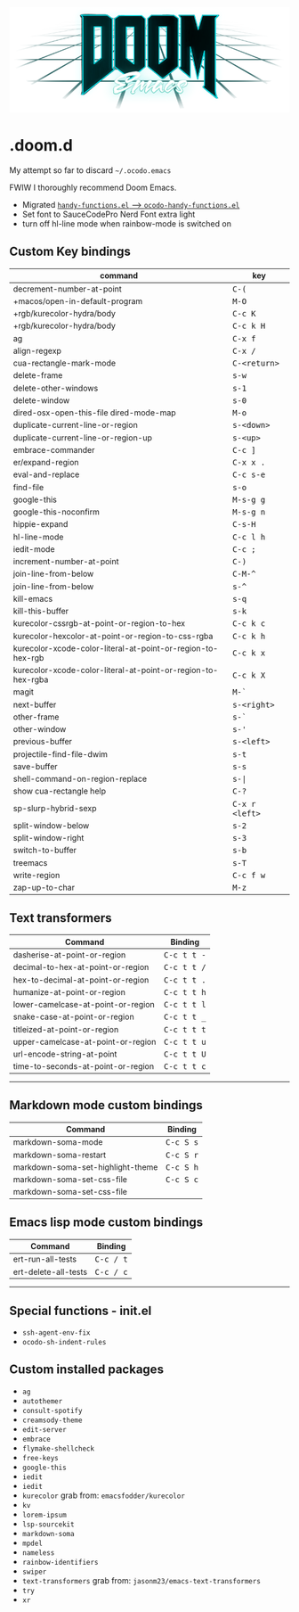 ![](./doom-vapourwave.png)

# .doom.d

My attempt so far to discard `~/.ocodo.emacs` 

FWIW I thoroughly recommend Doom Emacs.

- Migrated [`handy-functions.el` ⟶  `ocodo-handy-functions.el`](./ocodo-handy-functions.md)
- Set font to SauceCodePro Nerd Font extra light
- turn off hl-line mode when rainbow-mode is switched on

## Custom Key bindings

| command                                                      | key                           |
|--------------------------------------------------------------|-------------------------------|
| decrement-number-at-point                                    | <kbd>C-(</kbd>                |
| +macos/open-in-default-program                               | <kbd>M-O</kbd>                |
| +rgb/kurecolor-hydra/body                                    | <kbd>C-c K</kbd>              |
| +rgb/kurecolor-hydra/body                                    | <kbd>C-c k H</kbd>            |
| ag                                                           | <kbd>C-x f</kbd>              |
| align-regexp                                                 | <kbd>C-x /</kbd>              |
| cua-rectangle-mark-mode                                      | <kbd>C-&lt;return&gt;</kbd>   |
| delete-frame                                                 | <kbd>s-w</kbd>                |
| delete-other-windows                                         | <kbd>s-1</kbd>                |
| delete-window                                                | <kbd>s-0</kbd>                |
| dired-osx-open-this-file dired-mode-map                      | <kbd>M-o</kbd>                |
| duplicate-current-line-or-region                             | <kbd>s-&lt;down&gt;</kbd>     |
| duplicate-current-line-or-region-up                          | <kbd>s-&lt;up&gt;</kbd>       |
| embrace-commander                                            | <kbd>C-c ]</kbd>              |
| er/expand-region                                             | <kbd>C-x x .</kbd>            |
| eval-and-replace                                             | <kbd>C-c s-e</kbd>            |
| find-file                                                    | <kbd>s-o</kbd>                |
| google-this                                                  | <kbd>M-s-g g</kbd>            |
| google-this-noconfirm                                        | <kbd>M-s-g n</kbd>            |
| hippie-expand                                                | <kbd>C-s-H</kbd>              |
| hl-line-mode                                                 | <kbd>C-c l h</kbd>            |
| iedit-mode                                                   | <kbd>C-c ;</kbd>              |
| increment-number-at-point                                    | <kbd>C-)</kbd>                |
| join-line-from-below                                         | <kbd>C-M-^</kbd>              |
| join-line-from-below                                         | <kbd>s-^</kbd>                |
| kill-emacs                                                   | <kbd>s-q</kbd>                |
| kill-this-buffer                                             | <kbd>s-k</kbd>                |
| kurecolor-cssrgb-at-point-or-region-to-hex                   | <kbd>C-c k c</kbd>            |
| kurecolor-hexcolor-at-point-or-region-to-css-rgba            | <kbd>C-c k h</kbd>            |
| kurecolor-xcode-color-literal-at-point-or-region-to-hex-rgb  | <kbd>C-c k x</kbd>            |
| kurecolor-xcode-color-literal-at-point-or-region-to-hex-rgba | <kbd>C-c k X</kbd>            |
| magit                                                        | <kbd>M-&#96;</kbd>            |
| next-buffer                                                  | <kbd>s-&lt;right&gt;</kbd>    |
| other-frame                                                  | <kbd>s-&#96;</kbd>            |
| other-window                                                 | <kbd>s-'</kbd>                |
| previous-buffer                                              | <kbd>s-&lt;left&gt;</kbd>     |
| projectile-find-file-dwim                                    | <kbd>s-t</kbd>                |
| save-buffer                                                  | <kbd>s-s</kbd>                |
| shell-command-on-region-replace                              | <kbd>s-\|</kbd>               |
| show cua-rectangle help                                      | <kbd>C-?</kbd>                |
| sp-slurp-hybrid-sexp                                         | <kbd>C-x r &lt;left&gt;</kbd> |
| split-window-below                                           | <kbd>s-2</kbd>                |
| split-window-right                                           | <kbd>s-3</kbd>                |
| switch-to-buffer                                             | <kbd>s-b</kbd>                |
| treemacs                                                     | <kbd>s-T</kbd>                |
| write-region                                                 | <kbd>C-c f w</kbd>            |
| zap-up-to-char                                               | <kbd>M-z</kbd>                |

## Text transformers

| Command                            | Binding              |
|------------------------------------|----------------------|
| dasherise-at-point-or-region       | <kbd>C-c t t -</kbd> |
| decimal-to-hex-at-point-or-region  | <kbd>C-c t t /</kbd> |
| hex-to-decimal-at-point-or-region  | <kbd>C-c t t .</kbd> |
| humanize-at-point-or-region        | <kbd>C-c t t h</kbd> |
| lower-camelcase-at-point-or-region | <kbd>C-c t t l</kbd> |
| snake-case-at-point-or-region      | <kbd>C-c t t _</kbd> |
| titleized-at-point-or-region       | <kbd>C-c t t t</kbd> |
| upper-camelcase-at-point-or-region | <kbd>C-c t t u</kbd> |
| url-encode-string-at-point         | <kbd>C-c t t U</kbd> |
| time-to-seconds-at-point-or-region | <kbd>C-c t t c</kbd> |
 
---
## Markdown mode custom bindings

| Command                           | Binding            |
|-----------------------------------|--------------------|
| markdown-soma-mode                | <kbd>C-c S s</kbd> |
| markdown-soma-restart             | <kbd>C-c S r</kbd> |
| markdown-soma-set-highlight-theme | <kbd>C-c S h</kbd> |
| markdown-soma-set-css-file        | <kbd>C-c S c</kbd> |
| markdown-soma-set-css-file        |                    |

## Emacs lisp mode custom bindings

| Command              | Binding            |
|----------------------|--------------------|
| ert-run-all-tests    | <kbd>C-c / t</kbd> |
| ert-delete-all-tests | <kbd>C-c / c</kbd> |

---

## Special functions - init.el

- `ssh-agent-env-fix`
- `ocodo-sh-indent-rules`

## Custom installed packages

- `ag`
- `autothemer`
- `consult-spotify`
- `creamsody-theme`
- `edit-server`
- `embrace`
- `flymake-shellcheck`
- `free-keys`
- `google-this`
- `iedit`
- `iedit`
- `kurecolor` grab from: `emacsfodder/kurecolor`
- `kv`
- `lorem-ipsum`
- `lsp-sourcekit`
- `markdown-soma`
- `mpdel`
- `nameless`
- `rainbow-identifiers`
- `swiper`
- `text-transformers` grab from: `jasonm23/emacs-text-transformers`
- `try`
- `xr`

